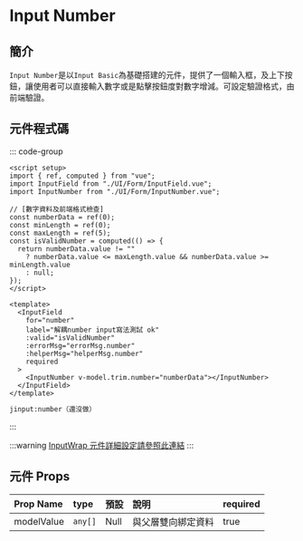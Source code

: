 # Input Number<Badge type="info" text="複合元件" />

## 簡介

`Input Number`是以`Input Basic`為基礎搭建的元件，提供了一個輸入框，及上下按鈕，讓使用者可以直接輸入數字或是點擊按鈕度對數字增減。可設定驗證格式，由前端驗證。

## 元件程式碼

::: code-group

```vue [Vue]
<script setup>
import { ref, computed } from "vue";
import InputField from "./UI/Form/InputField.vue";
import InputNumber from "./UI/Form/InputNumber.vue";

// [數字資料及前端格式檢查]
const numberData = ref(0);
const minLength = ref(0);
const maxLength = ref(5);
const isValidNumber = computed(() => {
  return numberData.value != ""
    ? numberData.value <= maxLength.value && numberData.value >= minLength.value
    : null;
});
</script>

<template>
  <InputField
    for="number"
    label="解耦number input寫法測試 ok"
    :valid="isValidNumber"
    :errorMsg="errorMsg.number"
    :helperMsg="helperMsg.number"
    required
  >
    <InputNumber v-model.trim.number="numberData"></InputNumber>
  </InputField>
</template>
```

<!-- ```javascript [v-model格式]（暫）
const checkedList = ref([]);
``` -->

```cmd [VSCode Snippet]
jinput:number（還沒做）
```

:::

:::warning
[InputWrap 元件詳細設定請參照此連結](InputWrap)
:::

## 元件 Props

| Prop Name  | type    | 預設 | 說明               | required |
| :--------- | :------ | :--- | :----------------- | :------- |
| modelValue | `any[]` | Null | 與父層雙向綁定資料 | true     |
